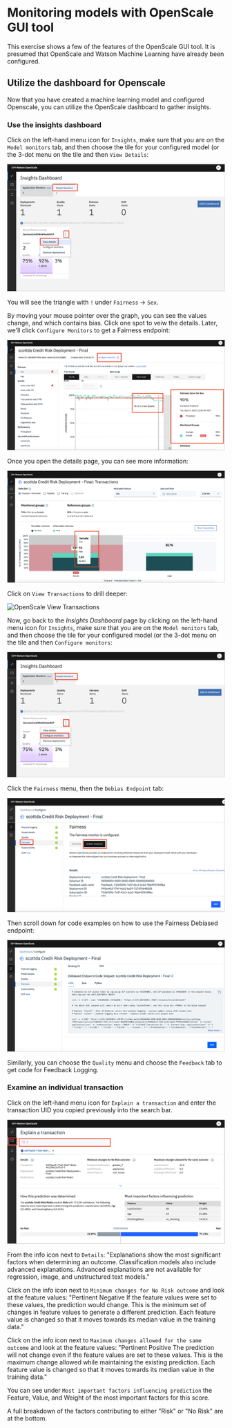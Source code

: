 # Monitoring models with OpenScale GUI tool

This exercise shows a few of the features of the OpenScale GUI tool. It is presumed that OpenScale and Watson Machine Learning have already been configured.

## Utilize the dashboard for Openscale

Now that you have created a machine learning model and configured Openscale, you can utilize the OpenScale dashboard to gather insights.

### Use the insights dashboard

Click on the left-hand menu icon for `Insights`, make sure that you are on the `Model monitors` tab, and then choose the tile for your configured model (or the 3-dot menu on the tile and then `View Details`:

![OpenScale Insight Dashboard Tile Open](../.gitbook/assets/images/openscale/openscale-insight-dash-tile-open.png)

You will see the triangle with `!` under `Fairness` -> `Sex`.

By moving your mouse pointer over the graph, you can see the values change, and which contains bias. Click one spot to veiw the details. Later, we'll click `Configure Monitors` to get a Fairness endpoint:

![OpenScale Fairness Monitor](../.gitbook/assets/images/openscale/openscale-fairness-monitor.png)

Once you open the details page, you can see more information:

![OpenScale Fairness Detail](../.gitbook/assets/images/openscale/openscale-fairness-detail.png)

Click on `View Transactions` to drill deeper:

![OpenScale View Transactions](../.gitbook/assets/images/openscale/openscale-fairness-view-transactions.png)

Now, go back to the *Insights Dashboard* page by clicking on the left-hand menu icon for `Insights`, make sure that you are on the `Model monitors` tab, and then choose the tile for your configured model (or the 3-dot menu on the tile and then `Configure monitors`:

![OpenScale Configure Monitors](../.gitbook/assets/images/openscale/openscale-configure-monitors.png)

Click the `Fairness` menu, then the `Debias Endpoint` tab:

![OpenScale Monitors Fairness](../.gitbook/assets/images/openscale/openscale-monitor-fairness.png)

Then scroll down for code examples on how to use the Fairness Debiased endpoint:

![OpenScale Debiased endpoint](../.gitbook/assets/images/openscale/openscale-debiased-endpoint.png)

Similarly, you can choose the `Quality` menu and choose the `Feedback` tab to get code for Feedback Logging.

### Examine an individual transaction

Click on the left-hand menu icon for `Explain a transaction` and enter the transaction UID you copied previously into the search bar.

![Explain a transaction](../.gitbook/assets/images/openscale/openscale-explain-transaction.png)

From the info icon next to `Details`:
"Explanations show the most significant factors when determining an outcome. Classification models also include advanced explanations. Advanced explanations are not available for regression, image, and unstructured text models."

Click on the info icon next to `Minimum changes for No Risk outcome` and look at the feature values:
"Pertinent Negative
If the feature values were set to these values, the prediction would change. This is the minimum set of changes in feature values to generate a different prediction. Each feature value is changed so that it moves towards its median value in the training data."

Click on the info icon next to `Maximum changes allowed for the same outcome` and look at the feature values:
"Pertinent Positive
The prediction will not change even if the feature values are set to these values. This is the maximum change allowed while maintaining the existing prediction. Each feature value is changed so that it moves towards its median value in the training data."

You can see under `Most important factors influencing prediction` the Feature, Value, and Weight of the most important factors for this score.

A full breakdown of the factors contributing to either "Risk" or "No Risk" are at the bottom.
